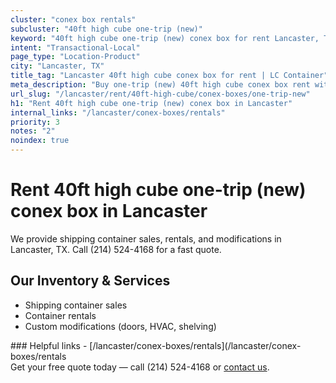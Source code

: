 ```yaml
---
cluster: "conex box rentals"
subcluster: "40ft high cube one-trip (new)"
keyword: "40ft high cube one-trip (new) conex box for rent Lancaster, TX"
intent: "Transactional-Local"
page_type: "Location-Product"
city: "Lancaster, TX"
title_tag: "Lancaster 40ft high cube conex box for rent | LC Container"
meta_description: "Buy one-trip (new) 40ft high cube conex box rent with local delivery in Lancaster, TX. LC Container — local Since 2003. Request a fast quote today."
url_slug: "/lancaster/rent/40ft-high-cube/conex-boxes/one-trip-new"
h1: "Rent 40ft high cube one-trip (new) conex box in Lancaster"
internal_links: "/lancaster/conex-boxes/rentals"
priority: 3
notes: "2"
noindex: true
---
```


# Rent 40ft high cube one-trip (new) conex box in Lancaster

We provide shipping container sales, rentals, and modifications in Lancaster, TX. Call (214) 524-4168 for a fast quote.

## Our Inventory & Services
- Shipping container sales
- Container rentals
- Custom modifications (doors, HVAC, shelving)

<div data-section="internal-links">
### Helpful links
- [/lancaster/conex-boxes/rentals](/lancaster/conex-boxes/rentals
</div>

<div data-section="cta">
Get your free quote today — call (214) 524-4168 or <a href="/contact">contact us</a>.
</div>

<script type="application/ld+json">{"@context":"https://schema.org","@type":"FAQPage","mainEntity":[{"@type":"Question","name":"How much does delivery cost in Lancaster, TX?","acceptedAnswer":{"@type":"Answer","text":"Delivery costs vary by distance and container size. Most deliveries in Lancaster, TX range from $150-$300. Call (214) 524-4168 for an exact quote based on your specific location."}},{"@type":"Question","name":"Do you offer financing or payment plans?","acceptedAnswer":{"@type":"Answer","text":"We accept major credit cards, checks, and can discuss commercial terms for bulk purchases. Call (214) 524-4168 to discuss options."}},{"@type":"Question","name":"Can you customize containers in Lancaster, TX?","acceptedAnswer":{"@type":"Answer","text":"Yes — we perform modifications like doors, HVAC, insulation, and shelving. Request a custom quote at (214) 524-4168 or via our contact form."}}]}</script>
